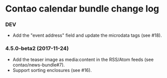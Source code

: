 # Contao calendar bundle change log

### DEV

 * Add the "event address" field and update the microdata tags (see #18).

### 4.5.0-beta2 (2017-11-24)

 * Add the teaser image as media:content in the RSS/Atom feeds (see contao/news-bundle#7).
 * Support sorting enclosures (see #16).
